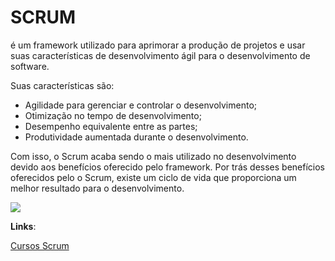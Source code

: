 # SCRUM

é um framework utilizado para aprimorar a produção de projetos e usar suas características de desenvolvimento ágil para o desenvolvimento de software.

Suas características são:

- Agilidade para gerenciar e controlar o desenvolvimento;
- Otimização no tempo de desenvolvimento;
- Desempenho equivalente entre as partes;
- Produtividade aumentada durante o desenvolvimento.

Com isso, o Scrum acaba sendo o mais utilizado no desenvolvimento devido aos benefícios oferecido pelo framework. Por trás desses benefícios oferecidos pelo o Scrum, existe um ciclo de vida que proporciona um melhor resultado para o desenvolvimento.



![](http://ned.unifenas.br/cursosgratuitos/201302/scrum/img/ciclovida.png)



**Links**:

[Cursos Scrum](<http://ned.unifenas.br/cursosgratuitos/201302/scrum/>)

